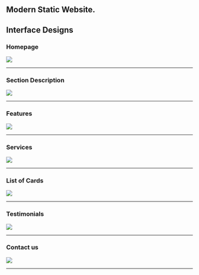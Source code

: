 ## Modern Static Website.

## Interface Designs

### Homepage
![](https://github.com/thisissandy/Modern_Website/blob/master/Interface/1.PNG "")

***

### Section Description
![](https://github.com/thisissandy/Modern_Website/blob/master/Interface/2.PNG "")

***

### Features
![](https://github.com/thisissandy/Modern_Website/blob/master/Interface/3.PNG "")

***

### Services
![](https://github.com/thisissandy/Modern_Website/blob/master/Interface/4.PNG "")

***

### List of Cards
![](https://github.com/thisissandy/Modern_Website/blob/master/Interface/5.PNG "")

***

### Testimonials
![](https://github.com/thisissandy/Modern_Website/blob/master/Interface/6.PNG "")

***

### Contact us
![](https://github.com/thisissandy/Modern_Website/blob/master/Interface/7.PNG "")

***
